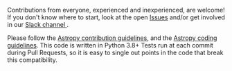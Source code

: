 Contributions from everyone, experienced and inexperienced, are welcome!
If you don't know where to start, look at the open [Issues](https://github.com/StingraySoftware/HENDRICS/issues)
and/or get involved in our [Slack channel ](http://slack-invite.timelabtechnologies.com/).

Please follow the [Astropy contribution guidelines](http://docs.astropy.org/en/stable/development/workflow/development_workflow.html),
and the [Astropy coding guidelines](http://docs.astropy.org/en/stable/development/codeguide.html#coding-style-conventions).
This code is written in Python 3.8+
Tests run at each commit during Pull Requests, so it is easy to single out points in the code that break this compatibility.
